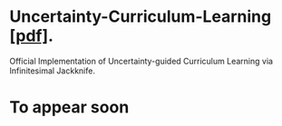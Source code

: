 # Uncertainty-Curriculum-Learning [[pdf]](https://ryanwangzf.github.io//Projects/ucl_preliminary_2020_8_10.pdf).
Official Implementation of Uncertainty-guided Curriculum Learning via Infinitesimal Jackknife.  
# To appear soon
